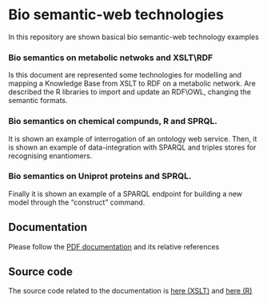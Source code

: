 # Bio semantic-web technologies
In this repository are shown basical bio semantic-web technology examples

### Bio semantics on metabolic netwoks and XSLT\RDF
Is this document are represented some technologies for modelling and mapping a Knowledge Base from XSLT to RDF on a metabolic network. Are described the R libraries to import and update an RDF\OWL, changing the semantic formats.

### Bio semantics on chemical compunds, R and SPRQL.
It is shown an example of interrogation of an ontology web service. Then, it is shown an example of data-integration with SPARQL and triples stores for recognising enantiomers.

### Bio semantics on Uniprot proteins and SPRQL.
Finally it is shown an example of a SPARQL endpoint for building a new model through the “construct” command.


## Documentation
Please follow the
[PDF documentation](https://github.com/lodeguns/BioSemanticTech/blob/master/Bio%20Semantic%20%20Source%20Code.R) and its relative references
## Source code
The source code related to the documentation is  [here (XSLT)](https://github.com/lodeguns/BioSemanticTech/tree/master/KEGG%20XSLT) and [here (R)](https://github.com/lodeguns/BioSemanticTech/blob/master/Bio%20Semantic%20%20Source%20Code.R)
